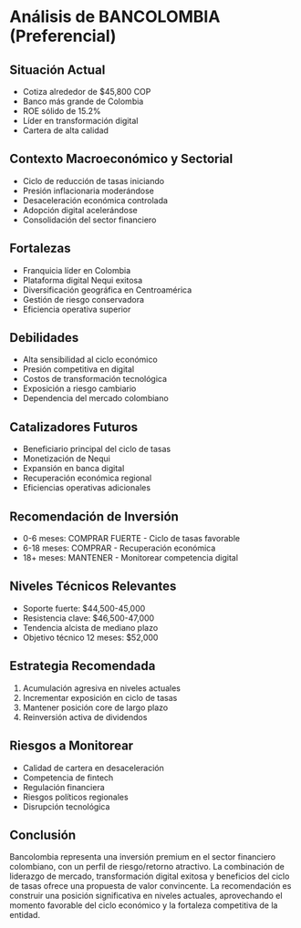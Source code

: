 # Análisis de BANCOLOMBIA (Preferencial)

## Situación Actual

- Cotiza alrededor de $45,800 COP
- Banco más grande de Colombia
- ROE sólido de 15.2%
- Líder en transformación digital
- Cartera de alta calidad

## Contexto Macroeconómico y Sectorial

- Ciclo de reducción de tasas iniciando
- Presión inflacionaria moderándose
- Desaceleración económica controlada
- Adopción digital acelerándose
- Consolidación del sector financiero

## Fortalezas

- Franquicia líder en Colombia
- Plataforma digital Nequi exitosa
- Diversificación geográfica en Centroamérica
- Gestión de riesgo conservadora
- Eficiencia operativa superior

## Debilidades

- Alta sensibilidad al ciclo económico
- Presión competitiva en digital
- Costos de transformación tecnológica
- Exposición a riesgo cambiario
- Dependencia del mercado colombiano

## Catalizadores Futuros

- Beneficiario principal del ciclo de tasas
- Monetización de Nequi
- Expansión en banca digital
- Recuperación económica regional
- Eficiencias operativas adicionales

## Recomendación de Inversión

- 0-6 meses: COMPRAR FUERTE - Ciclo de tasas favorable
- 6-18 meses: COMPRAR - Recuperación económica
- 18+ meses: MANTENER - Monitorear competencia digital

## Niveles Técnicos Relevantes

- Soporte fuerte: $44,500-45,000
- Resistencia clave: $46,500-47,000
- Tendencia alcista de mediano plazo
- Objetivo técnico 12 meses: $52,000

## Estrategia Recomendada

1. Acumulación agresiva en niveles actuales
2. Incrementar exposición en ciclo de tasas
3. Mantener posición core de largo plazo
4. Reinversión activa de dividendos

## Riesgos a Monitorear

- Calidad de cartera en desaceleración
- Competencia de fintech
- Regulación financiera
- Riesgos políticos regionales
- Disrupción tecnológica

## Conclusión

Bancolombia representa una inversión premium en el sector financiero colombiano, con un perfil de riesgo/retorno atractivo. La combinación de liderazgo de mercado, transformación digital exitosa y beneficios del ciclo de tasas ofrece una propuesta de valor convincente. La recomendación es construir una posición significativa en niveles actuales, aprovechando el momento favorable del ciclo económico y la fortaleza competitiva de la entidad.
